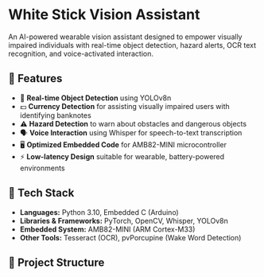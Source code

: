 # White Stick Vision Assistant

An AI-powered wearable vision assistant designed to empower visually impaired individuals with real-time object detection, hazard alerts, OCR text recognition, and voice-activated interaction.

## 📌 Features
- 🎯 **Real-time Object Detection** using YOLOv8n
- 💵 **Currency Detection** for assisting visually impaired users with identifying banknotes
- ⚠️ **Hazard Detection** to warn about obstacles and dangerous objects
- 🗣️ **Voice Interaction** using Whisper for speech-to-text transcription
- 🖥️ **Optimized Embedded Code** for AMB82-MINI microcontroller
- ⚡ **Low-latency Design** suitable for wearable, battery-powered environments

## 🚀 Tech Stack
- **Languages:** Python 3.10, Embedded C (Arduino)
- **Libraries & Frameworks:** PyTorch, OpenCV, Whisper, YOLOv8n
- **Embedded System:** AMB82-MINI (ARM Cortex-M33)
- **Other Tools:** Tesseract (OCR), pvPorcupine (Wake Word Detection)

## 📂 Project Structure
